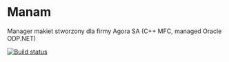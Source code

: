 # Manam
Manager makiet stworzony dla firmy Agora SA (C++ MFC, managed Oracle ODP.NET)

[![Build status](https://ci.appveyor.com/api/projects/status/y4p076fgnlw8t6mu?svg=true)](https://ci.appveyor.com/project/vSzemkel/manam)
